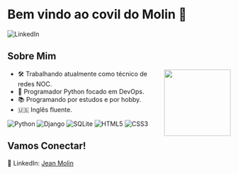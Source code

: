 <!DOCTYPE html>
<body>
  <h1>Bem vindo ao covil do Molin 🧌</h1>
  
![LinkedIn](https://img.shields.io/badge/linkedin-%230077B5.svg?style=social&logo=linkedin&logoColor=blue)

  <h2>Sobre Mim</h2>
  <img align="right" width="150" height="150" src="https://github.com/molinxo/molinxo/assets/99094380/584bc293-f4ad-4b26-a3d7-02313426b97c.gif"></a>
  <ul>
      <li>🛠️ Trabalhando atualmente como técnico de redes NOC.</li>
      <li>🐍 Programador Python focado em DevOps.</li>
      <li>📚 Programando por estudos e por hobby.</li>
      <li>🇺🇸 Inglês fluente.</li>
  </ul>


![Python](https://img.shields.io/badge/python-black?style=for-the-badge&logo=python&logoColor=ffdd54)
![Django](https://img.shields.io/badge/django-%23092E20.svg?style=for-the-badge&logo=django&logoColor=white)
![SQLite](https://img.shields.io/badge/sqlite-%2307405e.svg?style=for-the-badge&logo=sqlite&logoColor=white)
![HTML5](https://img.shields.io/badge/-HTML5-orange?style=for-the-badge&logo=html5)
![CSS3](https://img.shields.io/badge/-CSS3-purple?style=for-the-badge&logo=css3)


  <h2>Vamos Conectar!</h2>
  <p>
      💼 LinkedIn: <a href="https://www.linkedin.com/in/jean-molin-us/">Jean Molin</a>
  </p>

  <!-- Adicione outras seções conforme necessário -->
